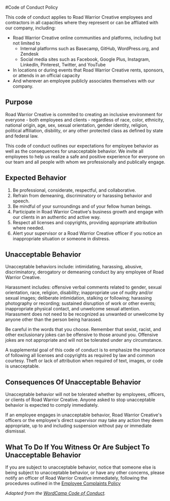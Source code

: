 #Code of Conduct Policy

This code of conduct applies to Road Warrior Creative employees and contractors in all capacities where they represent or can be affliated with our company, including:

* Road Warrior Creative online communities and platforms, including but not limited to 
	* Internal platforms such as Basecamp, GitHub, WordPress.org, and Zendesk
	* Social media sites such as Facebook, Google Plus, Instagram, LinkedIn, Pinterest, Twitter, and YouTube
* In locations or during events that Road Warrior Creative rents, sponsors, or attends in an official capacity
* And wherever an employee publicly associates themselves with our company.

## Purpose

Road Warrior Creative is commited to creating an inclusive environment for everyone - both employees and clients - regardless of race, color, ethnicity, national origin, age, sex, sexual orientation, gender identity, religion, political affiliation, disbility, or any other protected class as defined by state and federal law.

This code of conduct outlines our expectations for employee behavior as well as the consequences for unacceptable behavior.  We invite all employees to help us realize a safe and positive experience for everyone on our team and all people with whom we professionally and publically engage.

## Expected Behavior

1. Be professional, considerate, respectful, and collaborative.
2. Refrain from demeaning, discriminatory or harassing behavior and speech.
3. Be mindful of your surroundings and of your fellow human beings. 
4. Participate in Road Warrior Creative's business growth and engage with our clients in an authentic and active way.
5. Respect all licenses and copyrights, providing appropriate attribution where needed.
5. Alert your supervisor or a Road Warrior Creative officer if you notice an inappropriate situation or someone in distress.

## Unacceptable Behavior

Unacceptable behaviors include: intimidating, harassing, abusive, discriminatory, derogatory or demeaning conduct by any employee of Road Warrior Creative. 

Harassment includes: offensive verbal comments related to gender, sexual orientation, race, religion, disability; inappropriate use of nudity and/or sexual images; deliberate intimidation, stalking or following; harassing photography or recording; sustained disruption of work or other events; inappropriate physical contact, and unwelcome sexual attention.  Harassment does not need to be recognized as unwanted or unwelcome by anyone other than the person being harassed.

Be careful in the words that you choose. Remember that sexist, racist, and other exclusionary jokes can be offensive to those around you. Offensive jokes are not appropriate and will not be tolerated under any circumstance.

A supplemental goal of this code of conduct is to emphasize the importance of following all licenses and copyrights as required by law and common courtesy. Theft or lack of attribution when required of text, images, or code is unacceptable.

## Consequences Of Unacceptable Behavior

Unacceptable behavior will not be tolerated whether by employees, officers, or clients of Road Warrior Creative.  Anyone asked to stop unacceptable behavior is expected to comply immediately.

If an employee engages in unacceptable behavior, Road Warrior Creative's officers or the employee's direct supervisor may take any action they deem appropriate, up to and including suspension without pay or immediate dismissal.

## What To Do If You Witness Or Are Subject To Unacceptable Behavior

If you are subject to unacceptable behavior, notice that someone else is being subject to unacceptable behavior, or have any other concerns, please notify an officer of Road Warrior Creative immediately, following the procedures outlined in the [Employee Complaints Policy](https://github.com/roadwarriorwp/rwc-employee-handbook/blob/master/employment-policies/employee-complaints.md)

_Adapted from the [WordCamp Code of Conduct](https://make.wordpress.org/community/handbook/wordcamp-organizer/planning-details/code-of-conduct/)._
